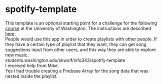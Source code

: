 # spotify-template
This template is an optional starting point for a challenge for the following [course](http://faculty.washington.edu/mikefree/info343/) at the University of Washington.  The instructions are described [here](http://faculty.washington.edu/mikefree/info343/#/challenges/spotify).
<br />
People would use this app in order to create playlists with other people. If they have a certain type of playlist that they want, they can get song suggestions input from other users, and this way they are able to explore new music.
<br />
students.washington.edu/skwolf/info343/spotify-template
<br />
I received help from Mike. 
<br />
Yes I had trouble creating a Firebase Array for the song data that was nested inside the playlist. 